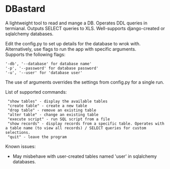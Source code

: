 # DBastard
A lightweight tool to read and mange a DB. Operates DDL queries in termianal. Outputs SELECT queries to XLS.
Well-supports django-created or sqlalchemy databases.

Edit the config.py to set up details for the database to wrok with. Alternatively, use flags to run the app with specific arguments.\
Supports the following flags:
```
'-db', '--database' for database name'
'-p', '--password' for database password'
'-u', '--user' for 'database user'
```
The use of arguments overrides the settings from config.py for a single run.

List of supported commands:
```
 "show tables" - display the available tables
 "create table" - create a new table
 "drop table" - remove an existing table
 "alter table" - change an existing table
 "execute script" - run SQL script from a file
 "show records" - display records from a specific table. Operates with a table name (to view all records) / SELECT queries for custom selections.
 "quit" - leave the program
```

Known issues:
 - May misbehave with user-created tables named 'user' in sqlalchemy databases.
